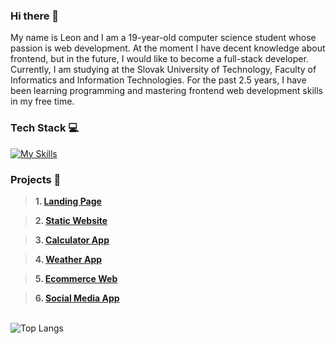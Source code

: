 ### Hi there 👋
My name is Leon and I am a 19-year-old computer science student whose passion is web development. At the moment I have decent knowledge about frontend, but in the future, I would like to become a full-stack developer. Currently, I am studying at the Slovak University of Technology, Faculty of Informatics and Information Technologies. For the past 2.5 years, I have been learning programming and mastering frontend web development skills in my free time.

### Tech Stack 💻
[![My Skills](https://skillicons.dev/icons?i=html,css,bootstrap,sass,js,react,mui,firebase,figma&perline=10)](https://skillicons.dev)

### Projects 📂
> **1. [Landing Page](https://github.com/radoleon/projects/tree/main/project%201%20-%20landing%20page)**

> **2. [Static Website](https://github.com/radoleon/projects/tree/main/project%202%20-%20static%20website)**

> **3. [Calculator App](https://github.com/radoleon/projects/tree/main/project%203%20-%20calculator%20app)**

> **4. [Weather App](https://github.com/radoleon/projects/tree/main/project%204%20-%20weather%20app)**

> **5. [Ecommerce Web](https://github.com/radoleon/projects/tree/main/project%205%20-%20ecommerce%20web)**

> **6. [Social Media App](https://github.com/radoleon/projects/tree/main/project%206%20-%20social%20media%20app)**

\
![Top Langs](https://github-readme-stats-git-masterrstaa-rickstaa.vercel.app/api/top-langs/?username=radoleon&theme=github_dark_dimmed&langs_count=6&hide=tex)

